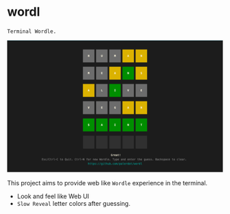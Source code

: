 # wordl

`Terminal Wordle.`

<img src="./wordl.png" alt="Wordl - Web like Terminal Wordle">

This project aims to provide web like `Wordle` experience in the terminal.
- Look and feel like Web UI
- `Slow Reveal` letter colors after guessing.



